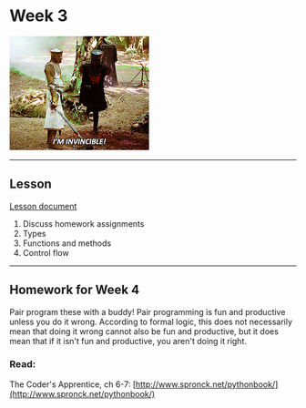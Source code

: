 # Week 3
![I'm Invincible](assets/invincible.gif)

---
## Lesson
[Lesson document](lesson.md)
1. Discuss homework assignments
2. Types
3. Functions and methods
4. Control flow

---
## Homework for Week 4

Pair program these with a buddy! Pair programming is fun and productive unless you do it wrong. According to formal logic, this does not necessarily mean that doing it wrong cannot also be fun and productive, but it does mean that if it isn't fun and productive, you aren't doing it right.


### Read:
The Coder's Apprentice, ch 6-7: [http://www.spronck.net/pythonbook/](http://www.spronck.net/pythonbook/)
